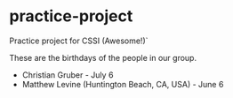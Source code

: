 # practice-project
Practice project for CSSI (Awesome!)`

These are the birthdays of the people in our group.


  * Christian Gruber - July 6
  * Matthew Levine (Huntington Beach, CA, USA) - June 6
